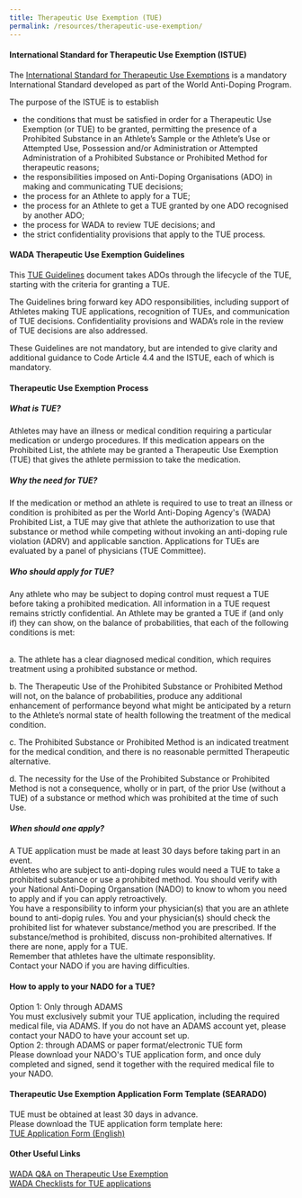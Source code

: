 ```yaml
---
title: Therapeutic Use Exemption (TUE)
permalink: /resources/therapeutic-use-exemption/
---
```

#### International Standard for Therapeutic Use Exemption (ISTUE)
The [International Standard for Therapeutic Use Exemptions](https://www.wada-ama.org/sites/default/files/resources/files/international_standard_istue_-_2020.pdf) is a mandatory International Standard developed as part of the World Anti-Doping Program.

The purpose of the ISTUE is to establish
- the conditions that must be satisfied in order for a Therapeutic Use Exemption (or TUE) to be granted, permitting the presence of a Prohibited Substance in an Athlete’s Sample or the Athlete’s Use or Attempted Use, Possession and/or Administration or Attempted Administration of a Prohibited Substance or Prohibited Method for therapeutic reasons; 
- the responsibilities imposed on Anti-Doping Organisations (ADO) in making and communicating TUE decisions;
- the process for an Athlete to apply for a TUE;
- the process for an Athlete to get a TUE granted by one ADO recognised by another ADO;
- the process for WADA to review TUE decisions; and
- the strict confidentiality provisions that apply to the TUE process.

#### WADA Therapeutic Use Exemption Guidelines
This [TUE Guidelines](https://www.wada-ama.org/sites/default/files/resources/files/guidelines_for_istue_2021.pdf) document takes ADOs through the lifecycle of the TUE, starting with the criteria for granting a TUE.

The Guidelines bring forward key ADO responsibilities, including support of Athletes making TUE applications, recognition of TUEs, and communication of TUE decisions. Confidentiality provisions and WADA’s role in the review of TUE decisions are also addressed.

These Guidelines are not mandatory, but are intended to give clarity and additional guidance to Code Article 4.4 and the ISTUE, each of which is mandatory.

#### Therapeutic Use Exemption Process 
##### What is TUE? 
Athletes may have an illness or medical condition requiring a particular medication or undergo procedures. If this medication appears on the Prohibited List, the athlete may be granted a Therapeutic Use Exemption (TUE) that gives the athlete permission to take the medication. 
##### Why the need for TUE? 
If the medication or method an athlete is required to use to treat an illness or condition is prohibited as per the World Anti-Doping Agency's (WADA) Prohibited List, a TUE may give that athlete the authorization to use that substance or method while competing without invoking an anti-doping rule violation (ADRV) and applicable sanction. Applications for TUEs are evaluated by a panel of physicians (TUE Committee). 
##### Who should apply for TUE? 
Any athlete who may be subject to doping control must request a TUE before taking a prohibited medication. All information in a TUE request remains strictly confidential.
An Athlete may be granted a TUE if (and only if) they can show, on the balance of probabilities, that each of the following conditions is met:

<br> a.	The athlete has a clear diagnosed medical condition, which requires treatment using a prohibited substance or method. <br>

b.	The Therapeutic Use of the Prohibited Substance or Prohibited Method will not, on the balance of probabilities, produce any additional enhancement of performance beyond what might be anticipated by a return to the Athlete’s normal state of health following the treatment of the medical condition. <br>

c.	The Prohibited Substance or Prohibited Method is an indicated treatment for the medical condition, and there is no reasonable permitted Therapeutic alternative. <br>

d.	The necessity for the Use of the Prohibited Substance or Prohibited Method is not a consequence, wholly or in part, of the prior Use (without a TUE) of a substance or method which was prohibited at the time of such Use. <br>
##### When should one apply? 
A TUE application must be made at least 30 days before taking part in an event. <br>
Athletes who are subject to anti-doping rules would need a TUE to take a prohibited substance or use a prohibited method. You should verify with your National Anti-Doping Organsation (NADO) to know to whom you need to apply and if you can apply retroactively. 
<br> You have a responsibility to inform your physician(s) that you are an athlete bound to anti-dopig rules. You and your physician(s) should check the prohibited list for whatever substance/method you are prescribed. If the substance/method is prohibited, discuss non-prohibited alternatives. If there are none, apply for a TUE. 
<br> Remember that athletes have the ultimate responsiblity. 
<br> Contact your NADO if you are having difficulties.

#### How to apply to your NADO for a TUE? 
Option 1: Only through ADAMS
<br> You must exclusively submit your TUE application, including the required medical file, via ADAMS. If you do not have an ADAMS account yet, please contact your NADO to have your account set up. 
<br> Option 2: through ADAMS or paper format/electronic TUE form 
<br> Please download your NADO's TUE application form, and once duly completed and signed, send it together with the required medical file to your NADO. 

#### Therapeutic Use Exemption Application Form Template (SEARADO)
TUE must be obtained at least 30 days in advance.<br>
Please download the TUE application form template here: <br> [TUE Application Form (English)](https://documentcloud.adobe.com/link/track?uri=urn:aaid:scds:US:8b0da801-bd1e-4514-a512-2a45d522c3a8) 

#### Other Useful Links
[WADA Q&A on Therapeutic Use Exemption](https://www.wada-ama.org/en/questions-answers/therapeutic-use-exemption-tue)<br>
[WADA Checklists for TUE applications](https://www.wada-ama.org/en/resources/search?f%5B0%5D=field_resource_collections%3A225&f%5B1%5D=field_resource_versions%253Afield_resource_version_language%3A91)